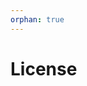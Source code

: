 ```yaml
---
orphan: true
---
```


# License

```{include} ../LICENSE

```
                                                                                                                                                                                                                                                                                                                                                                                                  